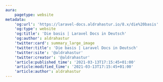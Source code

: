```yaml
---
aura:
    pagetype: website
metadata:
    'og:url': 'https://laravel-docs.aldrahastur.io/8.x/die%20basis'
    'og:type': website
    'og:title': 'Die basis | Laravel Docs in Deutsch'
    'og:author': aldrahastur
    'twitter:card': summary_large_image
    'twitter:title': 'Die basis | Laravel Docs in Deutsch'
    'twitter:site': '@aldrahastur'
    'twitter:creator': '@aldrahastur'
    'article:published_time': '2021-03-13T17:15:45+01:00'
    'article:modified_time': '2021-03-13T17:15:45+01:00'
    'article:author': aldrahastur
---
```



